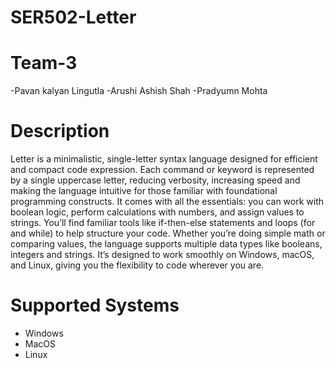 # SER502-Letter

# Team-3
-Pavan kalyan Lingutla
-Arushi Ashish Shah
-Pradyumn Mohta

# Description
 Letter is a minimalistic, single-letter syntax language designed for efficient and compact code expression. Each command or keyword is represented by a single uppercase letter, reducing verbosity, increasing 
 speed and making the language intuitive for those familiar with foundational programming constructs. It comes with all the essentials: you can work with boolean logic, perform calculations 
 with numbers, and assign values to strings. You’ll find familiar tools like if-then-else statements and loops (for and while) to help structure your code. Whether 
 you’re doing simple math or comparing values, the language supports multiple data types like booleans, integers and strings. It’s designed to work smoothly on Windows, macOS, and Linux, 
 giving you the flexibility to code wherever you are.

# Supported Systems
- Windows
- MacOS
- Linux


